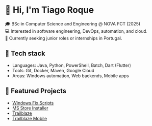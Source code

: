 # 👋 Hi, I'm Tiago Roque

🎓 BSc in Computer Science and Engineering @ NOVA FCT (2025)  
💻 Interested in software engineering, DevOps, automation, and cloud.  
🚀 Currently seeking junior roles or internships in Portugal.  

## 🔧 Tech stack
- Languages: Java, Python, PowerShell, Batch, Dart (Flutter)
- Tools: Git, Docker, Maven, Google Cloud
- Areas: Windows automation, Web backends, Mobile apps

## 📌 Featured Projects
- [Windows Fix Scripts](https://github.com/tiagoroque3/Windows-Fix-Scripts)
- [MS Store Installer](https://github.com/tiagoroque3/MSStore-URL-Installer)
- [Trailblaze](link)
- [Trailblaze Mobile](link)
